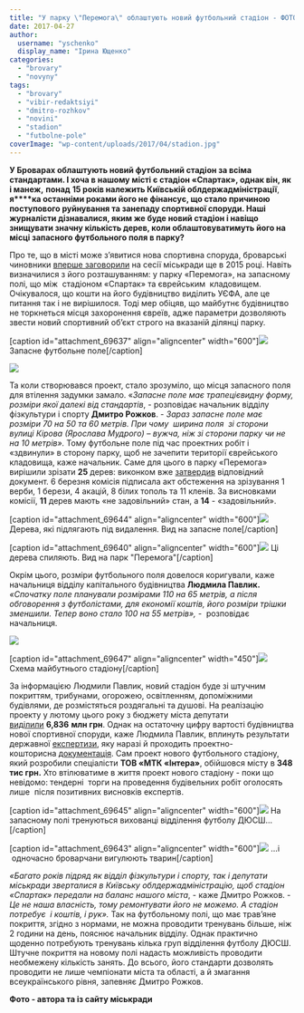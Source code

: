 ```yaml
---
title: "У парку \"Перемога\" облаштують новий футбольний стадіон - ФОТО"
date: 2017-04-27
author: 
  username: "yschenko"
  display_name: "Ірина Ющенко"
categories: 
  - "brovary"
  - "novyny"
tags: 
  - "brovary"
  - "vibir-redaktsiyi"
  - "dmitro-rozhkov"
  - "novini"
  - "stadion"
  - "futbolne-pole"
coverImage: "wp-content/uploads/2017/04/stadion.jpg"
---
```


**У Броварах облаштують новий футбольний стадіон за всіма стандартами. І хоча в нашому місті є стадіон «Спартак», однак він, як і манеж,** **понад** **15 років належить Київській облдержадміністрації**, **я****ка останніми роками його не фінансує, що стало причиною поступового руйнування та занепаду спортивної споруди. Наші журналісти дізнавалися, яким же буде новий стадіон і навіщо знищувати значну кількість дерев, коли облаштовуватимуть його на місці запасного футбольного поля в парку?**

Про те, що в місті може з’явитися нова спортивна споруда, броварські чиновники [вперше заговорили](https://mpz.brovary.org/sapozhko-zayaviv-shho-u-brovarah-zbuduyut-noviy-stadion-za-koshti-uyefa/) на сесії міськради ще в 2015 році. Навіть визначилися з його розташуванням: у парку «Перемога», на запасному полі, що між  стадіоном «Спартак» та єврейським  кладовищем. Очікувалося, що кошти на його будівництво виділить УЄФА, але це питання так і не вирішилося. Тоді мер обіцяв, що майбутнє будівництво не торкнеться місця захоронення євреїв, адже параметри дозволяють звести новий спортивний об’єкт строго на вказаній ділянці парку.

\[caption id="attachment\_69637" align="aligncenter" width="600"\][![](https://mpz.brovary.org/wp-content/uploads/2017/04/1-6.jpg)](https://mpz.brovary.org/wp-content/uploads/2017/04/1-6.jpg) Запасне футбольне поле\[/caption\]

[![](https://mpz.brovary.org/wp-content/uploads/2017/04/6-4.jpg)](https://mpz.brovary.org/wp-content/uploads/2017/04/6-4.jpg)

Та коли створювався проект, стало зрозуміло, що місця запасного поля для втілення задумки замало. «_Запасне поле має трапецієвидну форму, розміри якої далекі від стандартів_, - розповідає начальник відділу фізкультури і спорту **Дмитро Рожков**. - _Зараз запасне поле має розміри 70 на 50 та 60 метрів. При чому  ширина поля  зі сторони вулиці Кірова (Ярослава Мудрого) – вужча, ніж зі сторони парку чи не на 10 метрів»._ Тому футбольне поле під час проектних робіт і «здвинули» в сторону парку, щоб не зачепити території єврейського кладовища, каже начальник. Саме для цього в парку «Перемога» вирішили зрізати **25** дерев: виконком вже [затвердив](https://mpz.brovary.org/vykonkom-nadav-dozvil-na-zrizannya-derev-pid-budivnytstvo-futbolnogo-stadionu-ta-shkoly/) відповідний документ. 6 березня комісія підписала акт обстеження на зрізування 1 верби, 1 берези, 4 акацій, 8 білих тополь та 11 кленів. За висновками комісії, **11** дерев мають «не задовільний» стан, а **14** - «задовільний».

\[caption id="attachment\_69644" align="aligncenter" width="600"\][![](https://mpz.brovary.org/wp-content/uploads/2017/04/8-4.jpg)](https://mpz.brovary.org/wp-content/uploads/2017/04/8-4.jpg) Дерева, які підлягають під видалення. Вид на запасне поле\[/caption\]

\[caption id="attachment\_69640" align="aligncenter" width="600"\][![](https://mpz.brovary.org/wp-content/uploads/2017/04/3-5.jpg)](https://mpz.brovary.org/wp-content/uploads/2017/04/3-5.jpg) Ці дерева спиляють. Вид на парк "Перемога"\[/caption\]

Окрім цього, розміри футбольного поля довелося коригували, каже начальниця відділу капітального будівництва **Людмила Павлик.** _«Спочатку поле планували розмірами 110 на 65 метрів, а після обговорення з футболістами, для економії коштів, його розміри трішки зменшили. Тепер воно стало 100 на 55 метрів», -_  розповідає начальниця.

[![](https://mpz.brovary.org/wp-content/uploads/2017/04/stadion.jpg)](https://mpz.brovary.org/wp-content/uploads/2017/04/stadion.jpg)

\[caption id="attachment\_69647" align="aligncenter" width="450"\][![](https://mpz.brovary.org/wp-content/uploads/2017/04/GP-stadion-Brovary-park-Model.jpg)](https://mpz.brovary.org/wp-content/uploads/2017/04/GP-stadion-Brovary-park-Model.jpg) Схема майбутнього стадіону\[/caption\]

За інформацією Людмили Павлик, новий стадіон буде зі штучним покриттям, трибунами, огорожею, освітленням, допоміжними будівлями, де розмістяться роздягальні та душові. На реалізацію проекту у лютому цього року з бюджету міста депутати [виділили](http://brovary-rada.gov.ua/documents/26709.html) **6,836** **млн грн**. Однак на остаточну цифру вартості будівництва нової спортивної споруди, каже Людмила Павлик, вплинуть результати державної [експертизи](http://brovary-rada.gov.ua/news/14855.html), яку наразі й проходить проектно-кошторисна [документація](http://brovary-rada.gov.ua/news/15077.html). Сам проект нового футбольного стадіону, який розробили спеціалісти **ТОВ «МТК «Інтера»**, обійшовся місту в **348 тис грн.** Хто втілюватиме в життя проект нового стадіону - поки що невідомо: тендерні  торги на проведення будівельних робіт оголосять лише  після позитивних висновків експертів.

\[caption id="attachment\_69645" align="aligncenter" width="600"\][![](https://mpz.brovary.org/wp-content/uploads/2017/04/9-4.jpg)](https://mpz.brovary.org/wp-content/uploads/2017/04/9-4.jpg) На запасному полі тренуються вихованці відділення футболу ДЮСШ...\[/caption\]

\[caption id="attachment\_69643" align="aligncenter" width="600"\][![](https://mpz.brovary.org/wp-content/uploads/2017/04/7-5.jpg)](https://mpz.brovary.org/wp-content/uploads/2017/04/7-5.jpg) ...і  одночасно броварчани вигулюють тварин\[/caption\]

_«Багато років підряд як відділ фізкультури і спорту, так і депутати міськради зверталися в Київську облдержадміністрацію, щоб стадіон «Спартак» передали на баланс нашого міста_, - каже Дмитро Рожков. - _Це не наша власність, тому ремонтувати його не можемо. А стадіон потребує  і коштів, і рук»._ Так на футбольному полі, що має трав’яне покриття, згідно з нормами, не можна проводити тренувань більше, ніж 2 години на день, пояснює начальник відділу. Однак практично щоденно потребують тренувань кілька груп відділення футболу ДЮСШ. Штучне покриття на новому полі надасть можливість проводити необмежену кількість занять. До всього, його стандарти дозволять проводити не лише чемпіонати міста та області, а й змагання всеукраїнського рівня, запевняє Дмитро Рожков.

**Фото - автора та із сайту міськради**
